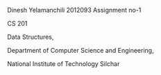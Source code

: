 Dinesh Yelamanchili
2012093
Assignment no-1

CS 201

Data Structures,

Department of Computer Science and Engineering,

National Institute of Technology Silchar

